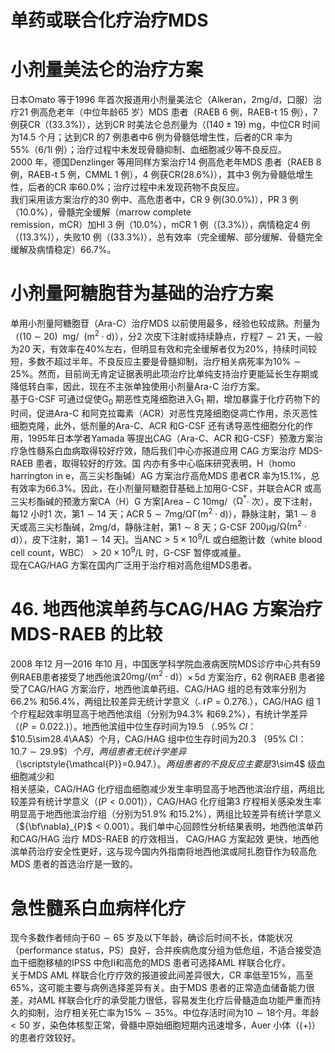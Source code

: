 # 单药或联合化疗治疗MDS  
#  小剂量美法仑的治疗方案  
日本Omato 等于1996 年首次报道用小剂量美法仑（Alkeran，2mg/d，口服）治疗21 例高危老年（中位年龄65 岁）MDS 患者（RAEB 6 例，RAEB-t 15 例），7 例获CR（$(33.3\%)$），达到CR 时美法仑总剂量为（$\left(140\pm19\right)\mathrm{~mg}$，中位CR 时间为14.5 个月；达到CR 的7 例患者中6 例为骨髓低增生性，后者的CR 率为$55\%$（6/1l 例）；治疗过程中未发现骨髓抑制、血细胞减少等不良反应。  
2000 年，德国Denzlinger 等用同样方案治疗14 例高危老年MDS 患者（RAEB 8 例，RAEB-t 5 例，CMML 1 例），4 例获CR$(28.6\%)$），其中3 例为骨髓低增生性，后者的CR 率$60.0\%$；治疗过程中未发现药物不良反应。  
我们采用该方案治疗的30 例中、高危患者中，CR 9 例$(30.0\%)$），PR 3 例（$10.0\%$），骨髓完全缓解（marrow complete  
remission，mCR）加HI 3 例（$10.0\%$），mCR 1 例（$(3.3\%)$），病情稳定4 例（$(13.3\%)$），失败10 例（$(33.3\%)$），总有效率（完全缓解、部分缓解、骨髓完全缓解及病情稳定）$66.7\%$。  
#  小剂量阿糖胞苷为基础的治疗方案  
单用小剂量阿糖胞苷（Ara-C）治疗MDS 以前使用最多，经验也较成熟。剂量为（$(10\mathrm{~\sim~}20)\:\mathrm{~m g/~}\:(\mathrm{m}^{2}{\cdot}\mathrm{d})$），分2 次皮下注射或持续静点，疗程$7\sim21$ 天，一般为20 天，有效率在$40\%$左右，但明显有效和完全缓解者仅为$20\%$，持续时间较短，多数不超过半年。不良反应主要是骨髓抑制，治疗相关病死率为$10\%\sim25\%$。然而，目前尚无肯定证据表明此项治疗比单纯支持治疗更能延长生存期或降低转白率，因此，现在不主张单独使用小剂量Ara-C 治疗方案。  
基于G-CSF 可通过促使$\mathrm{G}_{0}$ 期恶性克隆细胞进入$\mathrm{G}_{1}$ 期，增加暴露于化疗药物下的时间，促进Ara-C 和阿克拉霉素（ACR）对恶性克隆细胞促凋亡作用，杀灭恶性细胞克隆，此外，低剂量的Ara-C、ACR 和G-CSF 还有诱导恶性细胞分化的作用，1995年日本学者Yamada 等提出CAG（Ara-C、ACR 和G-CSF）预激方案治疗急性髓系白血病取得较好疗效，随后我们中心亦报道应用 CAG  方案治疗 MDS-RAEB  患者，取得较好的疗效。国 内亦有多中心临床研究表明，H（homo harrington in e，高三尖杉酯碱）AG 方案治疗高危MDS 患者CR 率为$15.1\%$，总有效率为$66.3\%$。因此，在小剂量阿糖胞苷基础上加用G-CSF，并联合ACR 或高三尖杉酯碱的预激方案CA（H）G 方案$\mathrm{[Area-C~10mg/}$（$\mathrm{\Omega}^{*}$· 次），皮下注射，每12 小时1 次，第$1\sim14$ 天；ACR $5\sim7\mathrm{mg/\Omega\Gamma}(\mathrm{m}^{2}\cdot\mathrm{d})$），静脉注射，第$1\sim8$ 天或高三尖杉酯碱，$2\mathrm{mg/d}$，静脉注射，第$1\sim8$ 天；G-CSF $200\upmu\mathrm{g/\Omega\left(m^{2}\cdot d\right)}$），皮下注射，第$1\sim14$ 天]。当$\mathrm{ANC}>5\times10^{9}/\mathrm{L}$ 或白细胞计数（white blood cell count，WBC）$>20\times10^{9}/\mathrm{L}$ 时，G-CSF 暂停或减量。  
现在CAG/HAG 方案在国内广泛用于治疗相对高危组MDS患者。  
# 46.  地西他滨单药与CAG/HAG 方案治疗  MDS-RAEB 的比较  
2008 年12 月—2016 年10 月，中国医学科学院血液病医院MDS诊疗中心共有59例RAEB患者接受了地西他滨$20\mathrm{mg/(m^{2}{\cdot}d)}$）$\times\,5\mathrm{d}$ 方案治疗，62 例RAEB 患者接受了CAG/HAG 方案治疗，地西他滨单药组、CAG/HAG 组的总有效率分别为$66.2\%$ 和$56.4\%$，两组比较差异无统计学意义（$\scriptstyle{\mathcal{N}}P=0.276.$），CAG/HAG 组 1 个疗程起效率明显高于地西他滨组（分别为$94.3\%$ 和$69.2\%$），有统计学差异（$\scriptstyle(P=0.022.)$）。地西他滨组中位生存时间为19.5 
（$.95\%\;C I$：$10.5\sim28.4\AA$）个月，CAG/HAG 组中位生存时间为20.3 
（$95\%$ CI：$10.7\sim29.9\$）个月，两组患者无统计学差异
（$\scriptstyle{\mathcal{P}}=0.947.$）。两组患者的不良反应主要是$3\sim4$ 级血细胞减少和  
相关感染，CAG/HAG 化疗组血细胞减少发生率明显高于地西他滨治疗组，两组比较差异有统计学意义（$\left(P<0.001\right)$），CAG/HAG 化疗组第3 疗程相关感染发生率明显高于地西他滨治疗组（分别为$51.9\%$ 和$15.2\%$），两组比较差异有统计学意义（${\bf\nabla}_{P}$$<0.001$）。我们单中心回顾性分析结果表明，地西他滨单药和CAG/HAG  治疗 MDS-RAEB  的疗效相当， CAG/HAG  方案起效 更快，地西他滨单药治疗安全性更好，这与现今国内外指南将地西他滨或阿扎胞苷作为较高危MDS 患者的首选治疗是一致的。  
#  急性髓系白血病样化疗  
现今多数作者倾向于$60\sim65$ 岁及以下年龄，确诊后时间不长，体能状况（performance status，PS）良好，合并疾病危度分组为低危组，不适合接受造血干细胞移植的IPSS 中危Ⅱ和高危的MDS 患者可选择AML 样联合化疗。  
关于MDS AML 样联合化疗疗效的报道彼此间差异很大，CR 率低至$15\%$，高至$65\%$，这可能主要与病例选择差异有关。由于MDS 患者的正常造血储备能力很差，对AML 样联合化疗的承受能力很低，容易发生化疗后骨髓造血功能严重而持久的抑制，治疗相关死亡率为$15\%\sim35\%$。中位存活时间为$10\sim18$个月。年龄$<50$ 岁，染色体核型正常，骨髓中原始细胞短期内迅速增多，Auer 小体（$(+)$）的患者疗效较好。  